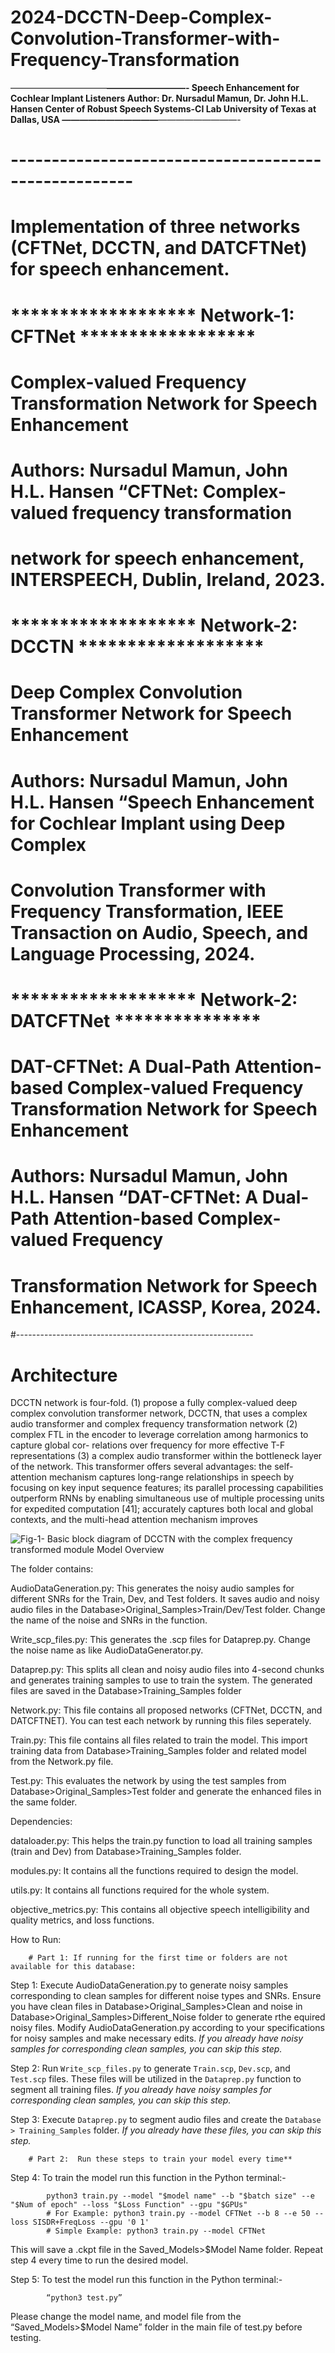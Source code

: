 # 2024-DCCTN-Deep-Complex-Convolution-Transformer-with-Frequency-Transformation


———————————********—————————-
Speech Enhancement for Cochlear Implant Listeners
Author: Dr. Nursadul Mamun, Dr. John H.L. Hansen
Center of Robust Speech Systems-CI Lab
University of Texas at Dallas, USA
———————————********—————————-

# -----------------------------------------------------
# Implementation of three networks (CFTNet, DCCTN, and DATCFTNet) for speech enhancement.
# ******************* Network-1: CFTNet ******************
# Complex-valued Frequency Transformation Network for Speech Enhancement
# Authors: Nursadul Mamun, John H.L. Hansen “CFTNet: Complex-valued frequency transformation
# network for speech enhancement, INTERSPEECH, Dublin, Ireland, 2023.

# ******************* Network-2: DCCTN *******************
# Deep Complex Convolution Transformer Network for Speech Enhancement
# Authors: Nursadul Mamun, John H.L. Hansen “Speech Enhancement for Cochlear Implant using Deep Complex
# Convolution Transformer with Frequency Transformation, IEEE Transaction on Audio, Speech, and Language Processing, 2024.


# ******************* Network-2: DATCFTNet ***************
# DAT-CFTNet: A Dual-Path Attention-based Complex-valued Frequency Transformation Network for Speech Enhancement
# Authors: Nursadul Mamun, John H.L. Hansen “DAT-CFTNet: A Dual-Path Attention-based Complex-valued Frequency
# Transformation Network for Speech Enhancement, ICASSP, Korea, 2024.
#-----------------------------------------------------------

# Architecture
DCCTN network is four-fold. (1) propose a fully complex-valued deep complex convolution transformer network, DCCTN, that uses a complex audio transformer and complex frequency transformation network (2) complex FTL in the encoder to leverage correlation among harmonics to capture global cor- relations over frequency for more effective T-F representations (3) a complex audio transformer within the bottleneck layer of the network. This transformer offers several advantages: the self-attention mechanism captures long-range relationships in speech by focusing on key input sequence features; its parallel processing capabilities outperform RNNs by enabling simultaneous use of multiple processing units for expedited computation [41]; accurately captures both local and global contexts, and the multi-head attention mechanism improves



![Fig-1- Basic block diagram of DCCTN with the complex frequency transformed module Model Overview](https://github.com/nursad49/2024-DCCTN-Deep-Complex-Convolution-Transformer-with-Frequency-Transformation/assets/45471274/2a6c2eee-253f-49e5-a376-03b520e2bb1b)




The folder contains:

AudioDataGeneration.py: This generates the noisy audio samples for different SNRs for the Train, Dev, and Test folders. It saves audio and noisy audio files 			in the Database>Original_Samples>Train/Dev/Test folder. Change the name of the noise and SNRs in the function.

Write_scp_files.py: This generates the .scp files for Dataprep.py. Change the noise name as like AudioDataGenerator.py. 

Dataprep.py: This splits all clean and noisy audio files into 4-second chunks and generates training samples to use to train the system. The generated files 	    are saved in the Database>Training_Samples folder

Network.py: This file contains all proposed networks (CFTNet, DCCTN, and DATCFTNET). You can test each network by running this files seperately. 

Train.py: This file contains all files related to train the model. This import training data from Database>Training_Samples folder and related model from the 	Network.py file.

Test.py: This evaluates the network by using the test samples from Database>Original_Samples>Test folder and generate the enhanced files in the same folder.


Dependencies:

dataloader.py: This helps the train.py function to load all training samples (train and Dev) from Database>Training_Samples folder.

modules.py: It contains all the functions required to design the model.

utils.py: It contains all functions required for the whole system.

objective_metrics.py: This contains all objective speech intelligibility and quality metrics, and loss functions.


How to Run:
												
	    # Part 1: If running for the first time or folders are not available for this database:

Step 1: Execute AudioDataGeneration.py to generate noisy samples corresponding to clean samples for different noise types and SNRs. Ensure you have clean files in Database>Original_Samples>Clean and noise in Database>Original_Samples>Different_Noise folder to generate rthe equired noisy files. Modify AudioDataGeneration.py according to your specifications for noisy samples and make necessary edits. 
   		*If you already have noisy samples for corresponding clean samples, you can skip this step.*

Step 2: Run `Write_scp_files.py` to generate `Train.scp`, `Dev.scp`, and `Test.scp` files. These files will be utilized in the `Dataprep.py` function to segment all training files.
   		*If you already have noisy samples for corresponding clean samples, you can skip this step.*

Step 3: Execute `Dataprep.py` to segment audio files and create the `Database > Training_Samples` folder.
   		*If you already have these files, you can skip this step.*

	    # Part 2:  Run these steps to train your model every time**



Step 4: To train the model run this function in the Python terminal:-

			python3 train.py --model "$model name" --b "$batch size" --e "$Num of epoch" --loss "$Loss Function" --gpu "$GPUs"
			# For Example: python3 train.py --model CFTNet --b 8 --e 50 --loss SISDR+FreqLoss --gpu '0 1'
			# Simple Example: python3 train.py --model CFTNet


This will save a .ckpt file in the Saved_Models>$Model Name folder.
			Repeat step 4 every time to run the desired model.


Step 5: To test the model run this function in the Python terminal:-

			“python3 test.py”

Please change the model name, and model file from the “Saved_Models>$Model Name” folder in the main file of test.py before testing.


